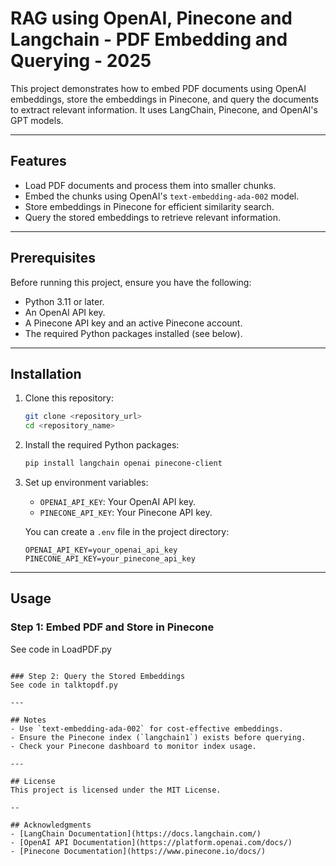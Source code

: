# RAG using OpenAI, Pinecone and Langchain - PDF Embedding and Querying - 2025

This project demonstrates how to embed PDF documents using OpenAI embeddings, store the embeddings in Pinecone, and query the documents to extract relevant information. It uses LangChain, Pinecone, and OpenAI's GPT models.

---

## Features
- Load PDF documents and process them into smaller chunks.
- Embed the chunks using OpenAI's `text-embedding-ada-002` model.
- Store embeddings in Pinecone for efficient similarity search.
- Query the stored embeddings to retrieve relevant information.

---

## Prerequisites
Before running this project, ensure you have the following:
- Python 3.11 or later.
- An OpenAI API key.
- A Pinecone API key and an active Pinecone account.
- The required Python packages installed (see below).

---

## Installation
1. Clone this repository:
   ```bash
   git clone <repository_url>
   cd <repository_name>
   ```

2. Install the required Python packages:
   ```bash
   pip install langchain openai pinecone-client
   ```

3. Set up environment variables:
   - `OPENAI_API_KEY`: Your OpenAI API key.
   - `PINECONE_API_KEY`: Your Pinecone API key.

   You can create a `.env` file in the project directory:
   ```env
   OPENAI_API_KEY=your_openai_api_key
   PINECONE_API_KEY=your_pinecone_api_key
   ```

---

## Usage

### Step 1: Embed PDF and Store in Pinecone
See code in LoadPDF.py
```

### Step 2: Query the Stored Embeddings
See code in talktopdf.py

---

## Notes
- Use `text-embedding-ada-002` for cost-effective embeddings.
- Ensure the Pinecone index (`langchain1`) exists before querying.
- Check your Pinecone dashboard to monitor index usage.

---

## License
This project is licensed under the MIT License.

--

## Acknowledgments
- [LangChain Documentation](https://docs.langchain.com/)
- [OpenAI API Documentation](https://platform.openai.com/docs/)
- [Pinecone Documentation](https://www.pinecone.io/docs/)

